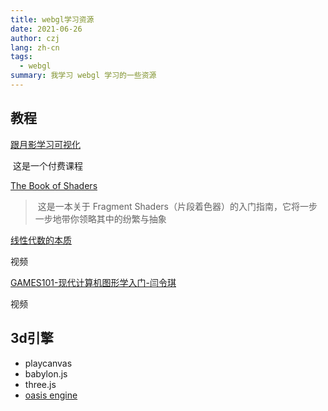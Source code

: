 ```yaml
---
title: webgl学习资源
date: 2021-06-26
author: czj
lang: zh-cn
tags:
  - webgl
summary: 我学习 webgl 学习的一些资源
---
```






## 教程

[跟月影学习可视化](https://time.geekbang.org/column/intro/320) 

​	这是一个付费课程



[The Book of Shaders](https://thebookofshaders.com/?lan=ch)

> ​	这是一本关于 Fragment Shaders（片段着色器）的入门指南，它将一步一步地带你领略其中的纷繁与抽象



[线性代数的本质](https://www.bilibili.com/video/BV1ys411472E)

视频



[GAMES101-现代计算机图形学入门-闫令琪](https://www.bilibili.com/video/BV1X7411F744)

视频



## 3d引擎

- playcanvas
- babylon.js
- three.js
- [oasis engine](https://oasisengine.cn/)


<Comment-index article-id="webgl-resources" />
